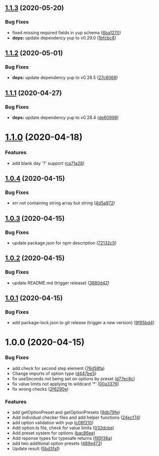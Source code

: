 ## [1.1.3](https://github.com/Airfooox/cron-validate/compare/v1.1.2...v1.1.3) (2020-05-20)


### Bug Fixes

* fixed missing required fields in yup schema ([6ba1270](https://github.com/Airfooox/cron-validate/commit/6ba1270a6c9bd40936f6886df82757bf098ae004))
* **deps:** update dependency yup to v0.29.0 ([1bfcbc6](https://github.com/Airfooox/cron-validate/commit/1bfcbc692c193b0cd614dae3eb165f510fff6aab))

## [1.1.2](https://github.com/Airfooox/cron-validate/compare/v1.1.1...v1.1.2) (2020-05-01)


### Bug Fixes

* **deps:** update dependency yup to v0.28.5 ([27c6068](https://github.com/Airfooox/cron-validate/commit/27c60680cebe7b75d3bfb0c238dc59083f9d198b))

## [1.1.1](https://github.com/Airfooox/cron-validate/compare/v1.1.0...v1.1.1) (2020-04-27)


### Bug Fixes

* **deps:** update dependency yup to v0.28.4 ([de60998](https://github.com/Airfooox/cron-validate/commit/de60998ed1577b70c1e42621546a500df1ebd61e))

# [1.1.0](https://github.com/Airfooox/cron-validate/compare/v1.0.4...v1.1.0) (2020-04-18)


### Features

* add blank day '?' support ([ca71a28](https://github.com/Airfooox/cron-validate/commit/ca71a289307d2e171f32f2298b793b60fbf33be7))

## [1.0.4](https://github.com/Airfooox/cron-validate/compare/v1.0.3...v1.0.4) (2020-04-15)


### Bug Fixes

* err not containing string array but string ([4d5a972](https://github.com/Airfooox/cron-validate/commit/4d5a9725ef0d2c2222f75d2c6b6412c16ef17037))

## [1.0.3](https://github.com/Airfooox/cron-validate/compare/v1.0.2...v1.0.3) (2020-04-15)


### Bug Fixes

* update package.json for npm description ([72132c5](https://github.com/Airfooox/cron-validate/commit/72132c54b712dee1abd1fb0d42d9bd5d3395658d))

## [1.0.2](https://github.com/Airfooox/cron-validate/compare/v1.0.1...v1.0.2) (2020-04-15)


### Bug Fixes

* update README.md (trigger release) ([3880d42](https://github.com/Airfooox/cron-validate/commit/3880d4260520da41317d9de64763b4c98f71e4e7))

## [1.0.1](https://github.com/Airfooox/cron-validate/compare/v1.0.0...v1.0.1) (2020-04-15)


### Bug Fixes

* add package-lock.json to git release (trigger a new version) ([9f85bd4](https://github.com/Airfooox/cron-validate/commit/9f85bd488a0cefc8347d52a17c4e3b4e448fb4b4))

# 1.0.0 (2020-04-15)


### Bug Fixes

* add check for second step element ([76d59fa](https://github.com/Airfooox/cron-validate/commit/76d59fa73bb99c370c758a18aa45c59bb6e52988))
* Change imports of option type ([d447be5](https://github.com/Airfooox/cron-validate/commit/d447be55e99e57c7f93767be4a267453894c370d))
* fix useSeconds not being set on options by preset ([d77ec8c](https://github.com/Airfooox/cron-validate/commit/d77ec8c9cd7a670c21bc80e3ccd546cefc8289fc))
* fix value limits not applying to wildcard '*' ([00a3379](https://github.com/Airfooox/cron-validate/commit/00a3379414e1a0884a04c3167665eaea4935109e))
* fix wrong checks ([2f6290e](https://github.com/Airfooox/cron-validate/commit/2f6290ec277752b706bf1352a4d77cb64aa31112))


### Features

* add getOptionPreset and getOptionPresets ([9db79fe](https://github.com/Airfooox/cron-validate/commit/9db79fe012a419212d43aaa986c51830cd2de00a))
* Add individual checker files and add helper functions ([24ecf74](https://github.com/Airfooox/cron-validate/commit/24ecf747729124bb1fbb38e6eb9c7e34d3741540))
* add option validation with yup ([c08f210](https://github.com/Airfooox/cron-validate/commit/c08f2109ac3538aedf0a2d0a3353f2bbea457914))
* Add option.ts file, check for value limits ([032dcbe](https://github.com/Airfooox/cron-validate/commit/032dcbe9eaf9fdf875a9cbd39fe74727e8634bee))
* Add preset system for options ([bac86ee](https://github.com/Airfooox/cron-validate/commit/bac86ee44ad814f7ea9f430cd9fd27e33dc93066))
* Add reponse types for typesafe returns ([f85f36a](https://github.com/Airfooox/cron-validate/commit/f85f36a60f387aecba448355a0d4ec8c24bfdb92))
* add two additional option presets ([489e472](https://github.com/Airfooox/cron-validate/commit/489e4725978c1e22c71dea22edc624894cd383dd))
* Update result ([5bd3fa1](https://github.com/Airfooox/cron-validate/commit/5bd3fa18dc9c6e33a3ad83c66860c8451033f6b8))
